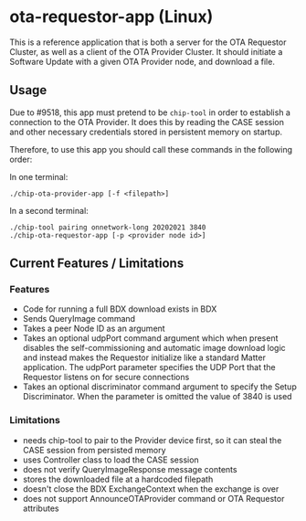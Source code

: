 # ota-requestor-app (Linux)

This is a reference application that is both a server for the OTA Requestor
Cluster, as well as a client of the OTA Provider Cluster. It should initiate a
Software Update with a given OTA Provider node, and download a file.

## Usage

Due to #9518, this app must pretend to be `chip-tool` in order to establish a
connection to the OTA Provider. It does this by reading the CASE session and
other necessary credentials stored in persistent memory on startup.

Therefore, to use this app you should call these commands in the following
order:

In one terminal:

```
./chip-ota-provider-app [-f <filepath>]
```

In a second terminal:

```
./chip-tool pairing onnetwork-long 20202021 3840
./chip-ota-requestor-app [-p <provider node id>]
```

## Current Features / Limitations

### Features

-   Code for running a full BDX download exists in BDX
-   Sends QueryImage command
-   Takes a peer Node ID as an argument
-   Takes an optional udpPort command argument which when present disables the
    self-commissioning and automatic image download logic and instead makes the
    Requestor initialize like a standard Matter application. The udpPort
    parameter specifies the UDP Port that the Requestor listens on for secure
    connections
-   Takes an optional discriminator command argument to specify the Setup
    Discriminator. When the parameter is omitted the value of 3840 is used

### Limitations

-   needs chip-tool to pair to the Provider device first, so it can steal the
    CASE session from persisted memory
-   uses Controller class to load the CASE session
-   does not verify QueryImageResponse message contents
-   stores the downloaded file at a hardcoded filepath
-   doesn't close the BDX ExchangeContext when the exchange is over
-   does not support AnnounceOTAProvider command or OTA Requestor attributes
